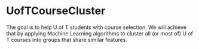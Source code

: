 # UofTCourseCluster
The goal is to help U of T students with course selection. We will achieve that by applying Machine Learning algorithms to cluster all (or most of) U of T courses into groups that share similar features.

